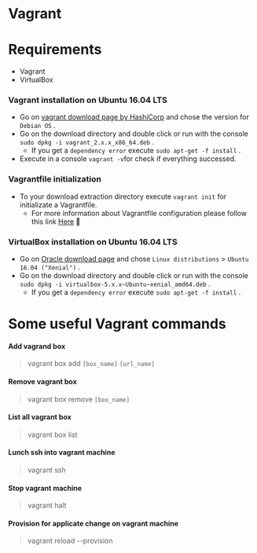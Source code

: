 # Vagrant

# Requirements
  * Vagrant
  * VirtualBox

### Vagrant installation on Ubuntu 16.04 LTS  
* Go on [vagrant download page by HashiCorp]('https://www.vagrantup.com/downloads.html') and chose the version for `Debian OS` .
* Go on the download directory and double click or run with the console `sudo dpkg -i vagrant_2.x.x_x86_64.deb` .
  * If you get a `dependency error` execute `sudo apt-get -f install` .
* Execute in a console `vagrant -v`for check if everything successed.  

### Vagrantfile initialization
* To your download extraction directory execute `vagrant init` for initializate a Vagrantfile.
  * For more information about Vagrantfile configuration please follow this link [Here]('https://www.vagrantup.com/docs/vagrantfile/') :link:

### VirtualBox installation on Ubuntu 16.04 LTS
* Go on [Oracle download page]('https://www.virtualbox.org/wiki/Downloads') and chose `Linux distributions` > `Ubuntu 16.04 ("Xenial")` .
* Go on the download directory and double click or run with the console `sudo dpkg -i virtualbox-5.x.x~Ubuntu~xenial_amd64.deb` .
  * If you get a `dependency error` execute `sudo apt-get -f install` .

# Some useful Vagrant commands  

#### Add vagrand box
  > vagrant box add `[box_name]` `[url_name]`

#### Remove vagrant box
  > vagrant box remove `[box_name]`

#### List all vagrant box
  > vagrant box list

#### Lunch ssh into vagrant machine
  > vagrant ssh

#### Stop vagrant machine
  > vagrant halt

#### Provision for applicate change on vagrant machine
  > vagrant reload --provision
